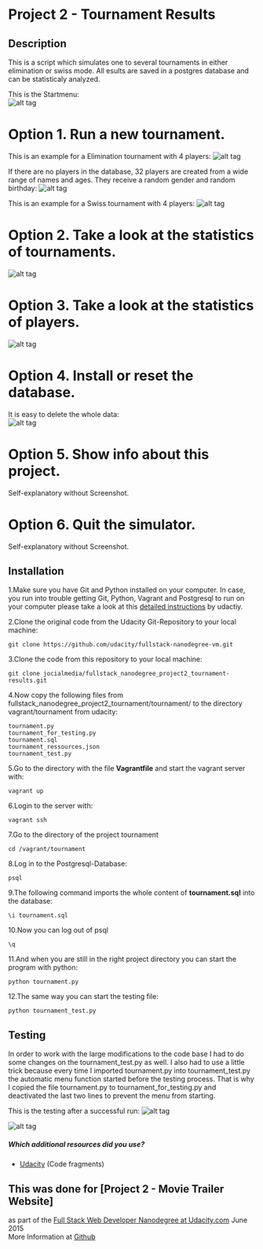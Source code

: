 # Project 2 - Tournament Results

## Description

This is a script which simulates one to several tournaments in either elimination or swiss mode. All esults are saved in a postgres database and can be statisticaly analyzed.


This is the Startmenu:     
![alt tag](https://github.com/jocialmedia/fullstack_nanodegree_project2_tournament-results/blob/master/pics/tournament_simulator_startmenu.png?raw=true)


# Option 1. Run a new tournament.
This is an example for a Elimination tournament with 4 players:
![alt tag](https://github.com/jocialmedia/fullstack_nanodegree_project2_tournament-results/blob/master/pics/tournament_simulator_example-tournament-elimination.png?raw=true)


If there are no players in the database, 32 players are created from a wide range of names and ages. They receive a random gender and random birthday:
![alt tag](https://github.com/jocialmedia/fullstack_nanodegree_project2_tournament-results/blob/master/pics/tournament_simulator_auto-create-players.png?raw=true)


This is an example for a Swiss tournament with 4 players:
![alt tag](https://github.com/jocialmedia/fullstack_nanodegree_project2_tournament-results/blob/master/pics/tournament_simulator_example-tournament-swiss.png?raw=true)


# Option 2. Take a look at the statistics of tournaments.  
![alt tag](https://github.com/jocialmedia/fullstack_nanodegree_project2_tournament-results/blob/master/pics/tournament_simulator_tournament_statistics.png?raw=true)


# Option 3. Take a look at the statistics of players.
![alt tag](https://github.com/jocialmedia/fullstack_nanodegree_project2_tournament-results/blob/master/pics/tournament_simulator_player_statistics.png?raw=true)

# Option 4. Install or reset the database.
It is easy to delete the whole data:   
![alt tag](https://github.com/jocialmedia/fullstack_nanodegree_project2_tournament-results/blob/master/pics/tournament_simulator_database-reset.png?raw=true)

# Option 5. Show info about this project.
Self-explanatory without Screenshot.

# Option 6. Quit the simulator.
Self-explanatory without Screenshot.



## Installation

 1.Make sure you have Git and Python installed on your computer. In case, you run into trouble getting Git, Python, Vagrant and Postgresql to run on your computer please take a look at this [detailed instructions](https://docs.google.com/a/knowlabs.com/document/d/16IgOm4XprTaKxAa8w02y028oBECOoB1EI1ReddADEeY/pub?embedded=true) by udactiy.

 2.Clone the original code from the Udacity Git-Repository to your local machine:
```
git clone https://github.com/udacity/fullstack-nanodegree-vm.git
```

 3.Clone the code from this repository to your local machine:
```
git clone jocialmedia/fullstack_nanodegree_project2_tournament-results.git
```

 4.Now copy the following files from fullstack_nanodegree_project2_tournament/tournament/
to the directory vagrant/tournament from udacity:
```
tournament.py
tournament_for_testing.py
tournament.sql
tournament_ressources.json
tournament_test.py
```

 5.Go to the directory with the file **Vagrantfile** and start the vagrant server with:
```
vagrant up
```

 6.Login to the server with:
```
vagrant ssh
```

 7.Go to the directory of the project tournament 
```
cd /vagrant/tournament
```

 8.Log in to the Postgresql-Database:
```
psql
``` 

 9.The following command imports the whole content of **tournament.sql** into the database:
```
\i tournament.sql
```

 10.Now you can log out of psql
```
\q
```

 11.And when you are still in the right project directory you can start the program with python:
```
python tournament.py
```

 12.The same way you can start the testing file:
```
python tournament_test.py
```


## Testing

In order to work with the large modifications to the code base I had to do some changes on the tournament_test.py as well. I also had to use a little trick because every time I imported tournament.py into tournament_test.py the automatic menu function started before the testing process. That is why I copied the file tournament.py to tournament_for_testing.py and deactivated the last two lines to prevent the menu from starting.

This is the testing after a successful run:
![alt tag](https://github.com/jocialmedia/fullstack_nanodegree_project2_tournament-results/blob/master/pics/tournament_simulator_testing_successful.png?raw=true)

![alt tag](https://github.com/jocialmedia/fullstack_nanodegree_project2_tournament-results/blob/master/pics/tournament_simulator_testing_not-successful.png?raw=true)


##### Which additional resources did you use?
* [Udacity](https://www.udacity.com/course/nd004) (Code fragments)
 

 
## This was done for [Project 2 - Movie Trailer Website]
as part of the [Full Stack Web Developer Nanodegree at Udacity.com](https://www.udacity.com/course/nd004) 
June 2015     
More Information at [Github](https://github.com/jocialmedia/fullstack_nanodegree_project2_tournament-results)